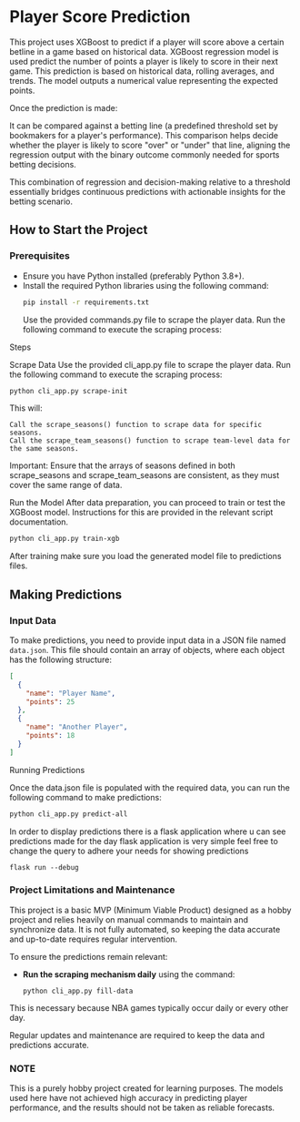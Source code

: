 # Player Score Prediction

This project uses XGBoost to predict if a player will score above a certain betline in a game based on historical data.
XGBoost regression model is used predict the number of points a player is likely to score in their next game. This prediction is based on historical data, rolling averages, and trends. The model outputs a numerical value representing the expected points.

Once the prediction is made:

It can be compared against a betting line (a predefined threshold set by bookmakers for a player's performance).
This comparison helps decide whether the player is likely to score "over" or "under" that line, aligning the regression output with the binary outcome commonly needed for sports betting decisions.

This combination of regression and decision-making relative to a threshold essentially bridges continuous predictions with actionable insights for the betting scenario.

## How to Start the Project

### Prerequisites

- Ensure you have Python installed (preferably Python 3.8+).
- Install the required Python libraries using the following command:
  ```bash
  pip install -r requirements.txt
  ```
  Use the provided commands.py file to scrape the player data.
  Run the following command to execute the scraping process:

Steps

Scrape Data
Use the provided cli_app.py file to scrape the player data.
Run the following command to execute the scraping process:

```bash
python cli_app.py scrape-init
```

This will:

    Call the scrape_seasons() function to scrape data for specific seasons.
    Call the scrape_team_seasons() function to scrape team-level data for the same seasons.

Important:
Ensure that the arrays of seasons defined in both scrape_seasons and scrape_team_seasons are consistent, as they must cover the same range of data.

Run the Model
After data preparation, you can proceed to train or test the XGBoost model. Instructions for this are provided in the relevant script documentation.

```bash
python cli_app.py train-xgb
```

After training make sure you load the generated model file to predictions files.

## Making Predictions

### Input Data

To make predictions, you need to provide input data in a JSON file named `data.json`. This file should contain an array of objects, where each object has the following structure:

```json
[
  {
    "name": "Player Name",
    "points": 25
  },
  {
    "name": "Another Player",
    "points": 18
  }
]
```

Running Predictions

Once the data.json file is populated with the required data, you can run the following command to make predictions:

```bash
python cli_app.py predict-all
```

In order to display predictions there is a flask application where u can see predictions made for the day
flask application is very simple feel free to change the query to adhere your needs for showing predictions

```
flask run --debug
```

### Project Limitations and Maintenance

This project is a basic MVP (Minimum Viable Product) designed as a hobby project and relies heavily on manual commands to maintain and synchronize data. It is not fully automated, so keeping the data accurate and up-to-date requires regular intervention.

To ensure the predictions remain relevant:

- **Run the scraping mechanism daily** using the command:
  ```
  python cli_app.py fill-data
  ```

This is necessary because NBA games typically occur daily or every other day.

Regular updates and maintenance are required to keep the data and predictions accurate.

### NOTE

This is a purely hobby project created for learning purposes. The models used here have not achieved high accuracy in predicting player performance, and the results should not be taken as reliable forecasts.
